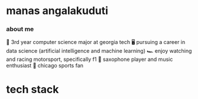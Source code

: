 # manas angalakuduti
### about me
:bee: 3rd year computer science major at georgia tech
:desktop_computer: pursuing a career in data science (artificial intelligence and machine learning)
:racing_car: enjoy watching and racing motorsport, specifically f1
:saxophone: saxophone player and music enthusiast
:basketball: chicago sports fan


# tech stack
<!-- <img src="" width=30 height=30 />  <br/>
Python  
Java  
Spring Boot  
Node.js  
Angular  
HTML  
MySQL  
Swift  
Xcode  
Google Firebase  
Google Cloud  
Jenkins  
TensorFlow

-->
<!--
Spring Boot, Angular other techs

also section about interests such as f1, chicago sports, music (check out my spotify)
-->
<!--
**manasangalakuduti/manasangalakuduti** is a ✨ _special_ ✨ repository because its `README.md` (this file) appears on your GitHub profile.

Here are some ideas to get you started:

- 🔭 I’m currently working on ...
- 🌱 I’m currently learning ...
- 👯 I’m looking to collaborate on ...
- 🤔 I’m looking for help with ...
- 💬 Ask me about ...
- 📫 How to reach me: ...
- 😄 Pronouns: ...
- ⚡ Fun fact: ...
-->
